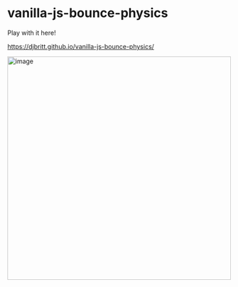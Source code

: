 # vanilla-js-bounce-physics

Play with it here!

https://djbritt.github.io/vanilla-js-bounce-physics/

<img width="503" alt="image" src="https://user-images.githubusercontent.com/28036018/216244774-902026bc-31b2-47b8-b5a7-120cfde40b8e.png">
